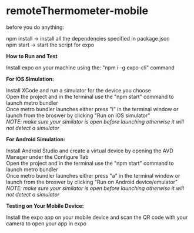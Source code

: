 # remoteThermometer-mobile

before you do anything:

npm install -> install all the dependencies specified in package.json <br/>
npm start -> start the script for expo <br/>

**How to Run and Test** <br/>

Install expo on your machine using the: "npm i -g expo-cli" command

**For IOS Simulation:**

Install XCode and run a simulator for the device you choose <br/>
Open the project and in the terminal use the "npm start" command to launch metro bundler <br/>
Once metro bundler launches either press "i" in the terminal window or launch from the broswer by clicking "Run on IOS simulator" <br/>
*NOTE: make sure your similator is open before launching otherwise it will not detect a simulator* <br/>

**For Android Simulation:** 

Install Android Studio and create a virtual device by opening the AVD Manager under the Configure Tab <br/>
Open the project and in the terminal use the "npm start" command to launch metro bundler <br/>
Once metro bundler launches either press "a" in the terminal window or launch from the broswer by clicking "Run on Android  device/emulator" <br/>
*NOTE: make sure your similator is open before launching otherwise it will not detect a simulator* <br/>

**Testing on Your Mobile Device:** <br/>

Install the expo app on your mobile device and scan the QR code with your camera to open your app in expo
